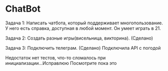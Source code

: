 # ChatBot
Задача 1:
Написать чатбота, который поддерживает многопользование. У него есть справка, доступная в любой момент. Он умеет играть в 21. 

Задача 2:
Создать разные игры(висельница, викторина). (Сделано)

Задача 3:
Подключить телеграм. (Сделано)
Подключила API с погодой

Недостаток нет тестов, что-то сломалось при инициализации...Исправлюю
Посмотрите пока это
